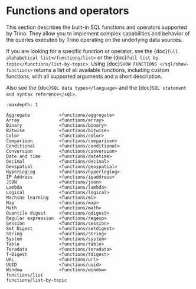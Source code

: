 # Functions and operators

This section describes the built-in SQL functions and operators supported by
Trino. They allow you to implement complex capabilities and behavior of the
queries executed by Trino operating on the underlying data sources.

If you are looking for a specific function or operator, see the {doc}`full
alphabetical list</functions/list>` or the {doc}`full list by
topic</functions/list-by-topic>`. Using {doc}`SHOW FUNCTIONS
</sql/show-functions>` returns a list of all available functions, including
custom functions, with all supported arguments and a short description.

Also see the {doc}`SQL data types</language>`
and the {doc}`SQL statement and syntax reference</sql>`.

```{toctree}
:maxdepth: 1

Aggregate           <functions/aggregate>
Array               <functions/array>
Binary              <functions/binary>
Bitwise             <functions/bitwise>
Color               <functions/color>
Comparison          <functions/comparison>
Conditional         <functions/conditional>
Conversion          <functions/conversion>
Date and time       <functions/datetime>
Decimal             <functions/decimal>
Geospatial          <functions/geospatial>
HyperLogLog         <functions/hyperloglog>
IP Address          <functions/ipaddress>
JSON                <functions/json>
Lambda              <functions/lambda>
Logical             <functions/logical>
Machine learning    <functions/ml>
Map                 <functions/map>
Math                <functions/math>
Quantile digest     <functions/qdigest>
Regular expression  <functions/regexp>
Session             <functions/session>
Set Digest          <functions/setdigest>
String              <functions/string>
System              <functions/system>
Table               <functions/table>
Teradata            <functions/teradata>
T-Digest            <functions/tdigest>
URL                 <functions/url>
UUID                <functions/uuid>
Window              <functions/window>
functions/list
functions/list-by-topic
```
